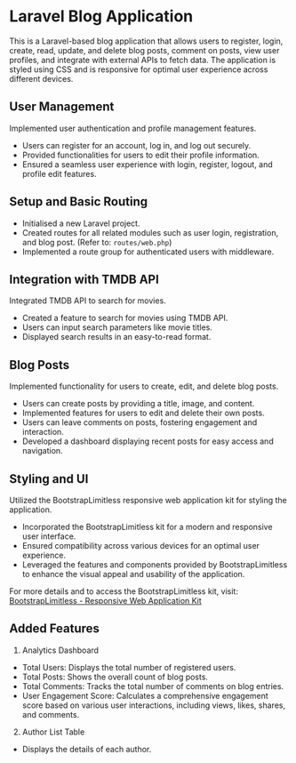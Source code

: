 # Laravel Blog Application

This is a Laravel-based blog application that allows users to register, login, create, read, update, and delete blog posts, comment on posts, view user profiles, and integrate with external APIs to fetch data. The application is styled using CSS and is responsive for optimal user experience across different devices.

## User Management

Implemented user authentication and profile management features.

- Users can register for an account, log in, and log out securely.
- Provided functionalities for users to edit their profile information.
- Ensured a seamless user experience with login, register, logout, and profile edit features.

## Setup and Basic Routing

- Initialised a new Laravel project.
- Created routes for all related modules such as user login, registration, and blog post. (Refer to: `routes/web.php`)
- Implemented a route group for authenticated users with middleware.

## Integration with TMDB API

Integrated TMDB API to search for movies.

- Created a feature to search for movies using TMDB API.
- Users can input search parameters like movie titles.
- Displayed search results in an easy-to-read format.

## Blog Posts

Implemented functionality for users to create, edit, and delete blog posts.

- Users can create posts by providing a title, image, and content.
- Implemented features for users to edit and delete their own posts.
- Users can leave comments on posts, fostering engagement and interaction.
- Developed a dashboard displaying recent posts for easy access and navigation.

## Styling and UI

Utilized the BootstrapLimitless responsive web application kit for styling the application.

- Incorporated the BootstrapLimitless kit for a modern and responsive user interface.
- Ensured compatibility across various devices for an optimal user experience.
- Leveraged the features and components provided by BootstrapLimitless to enhance the visual appeal and usability of the application.

For more details and to access the BootstrapLimitless kit, visit: [BootstrapLimitless - Responsive Web Application Kit](https://themeforest.net/item/limitless-responsive-web-application-kit/13080328)
## Added Features

1. Analytics Dashboard

- Total Users: Displays the total number of registered users.
- Total Posts: Shows the overall count of blog posts.
- Total Comments: Tracks the total number of comments on blog entries.
- User Engagement Score: Calculates a comprehensive engagement score based on various user interactions, including views, likes, shares, and comments.

2. Author List Table

- Displays the details of each author.
